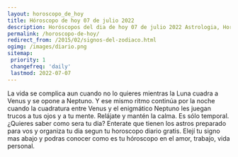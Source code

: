 ```yaml
---
layout: horoscopo_de_hoy
title: Hóroscopo de hoy 07 de julio 2022
description: Horóscopos del dia de hoy 07 de julio 2022 Astrologia, Horoscopos univision todos los signos del zodiaco. Esperanza Gracia.
permalink: /horoscopo-de-hoy/
redirect_from: /2015/02/signos-del-zodiaco.html
ogimg: /images/diario.png
sitemap:
 priority: 1
 changefreq: 'daily'
 lastmod: 2022-07-07
---
```

La vida se complica aun cuando no lo quieres mientras la Luna cuadra a Venus y se opone a Neptuno. Y ese mismo ritmo continúa por la noche cuando la cuadratura entre Venus y el enigmático Neptuno les juegan trucos a tus ojos y a tu mente. Relájate y mantén la calma. Es sólo temporal.
¿Quieres saber como sera tu dia? Enterate que tienen los astros preparado para vos y organiza tu dia segun tu horoscopo diario gratis. Elejí tu signo mas abajo y podras conocer como es tu hóroscopo en el amor, trabajo, vida personal.